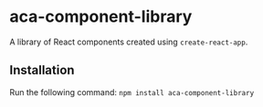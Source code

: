 # aca-component-library
A library of React components created using `create-react-app`.

## Installation
Run the following command:
`npm install aca-component-library`
